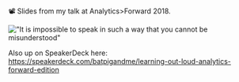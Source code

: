 📽 Slides from my talk at Analytics>Forward 2018. 
<br />

!["It is impossible to speak in such a way that you cannot be misunderstood"](https://i.imgur.com/ep2gKcJ.png)

Also up on SpeakerDeck here: https://speakerdeck.com/batpigandme/learning-out-loud-analytics-forward-edition
